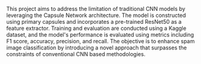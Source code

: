 
This project aims to address the limitation of traditional CNN models by leveraging the Capsule Network architecture. The model is constructed using primary capsules and incorporates a pre-trained ResNet50 as a feature extractor. Training and evaluation are conducted using a Kaggle dataset, and the model's performance is evaluated using metrics including F1 score, accuracy, precision, and recall. The objective is to enhance spam image classification by introducing a novel approach that surpasses the constraints of conventional CNN based methodologies.
